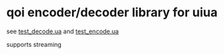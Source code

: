 # qoi encoder/decoder library for uiua
see [test_decode.ua](/test_decode.ua) and [test_encode.ua](/test_encode.ua)

supports streaming
